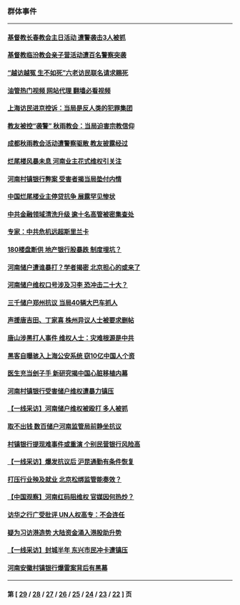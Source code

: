 ### 群体事件
---
#### [基督教长春教会主日活动 遭警袭击3人被抓](../../pages/ncid279/n13806935.md?08232045) 
#### [基督教临汾教会亲子营活动遭百名警察突袭](../../pages/ncid279/n13806527.md?08232045) 
#### [“越访越冤 生不如死”六老访民联名请求赐死](../../pages/ncid279/n13805907.md?08232045) 
#### [油管热门视频 网站代理 翻墙必看视频](http://209.222.30.114:81/youtube.html?08232045)
#### [上海访民进京控诉：当局是反人类的犯罪集团](../../pages/ncid279/n13803858.md?08232045) 
#### [教友被控“袭警” 秋雨教会：当局迫害宗教信仰](../../pages/ncid279/n13803563.md?08232045) 
#### [成都秋雨教会活动遭警察驱散 教友披露经过](../../pages/ncid279/n13802541.md?08232045) 
#### [烂尾楼风暴未息 河南业主花式维权引关注](../../pages/ncid279/n13794519.md?08232045) 
#### [河南村镇银行弊案 受害者揭当局垫付内情](../../pages/ncid279/n13791990.md?08232045) 
#### [中国烂尾楼业主停贷抗争 展露罕见惨状](../../pages/ncid279/n13787794.md?08232045) 
#### [中共金融领域清洗升级 逾十名高管被密集查处](../../pages/ncid279/n13782694.md?08232045) 
#### [专家：中共危机远超斯里兰卡](../../pages/ncid279/n13782248.md?08232045) 
#### [180楼盘断供 地产银行股暴跌 制度埋坑？](../../pages/ncid279/n13780778.md?08232045) 
#### [河南储户遭谁暴打？学者揭密 北京担心的或来了](../../pages/ncid279/n13779407.md?08232045) 
#### [河南储户维权口号涉及习李 恐冲击二十大？](../../pages/ncid279/n13778148.md?08232045) 
#### [三千储户郑州抗议 当局40辆大巴车抓人](../../pages/ncid279/n13777593.md?08232045) 
#### [声援唐吉田、丁家喜 株州异议人士被要求删帖](../../pages/ncid279/n13775534.md?08232045) 
#### [唐山涉黑打人事件 维权人士：灾难根源是中共](../../pages/ncid279/n13773534.md?08232045) 
#### [黑客自曝骇入上海公安系统 窃10亿中国人个资](../../pages/ncid279/n13773395.md?08232045) 
#### [医生充当刽子手 新研究揭中国心脏移植内幕](../../pages/ncid279/n13772291.md?08232045) 
#### [河南村镇银行受害储户维权遭暴力镇压](../../pages/ncid279/n13770841.md?08232045) 
#### [【一线采访】河南储户维权被殴打 多人被抓](../../pages/ncid279/n13768629.md?08232045) 
#### [取不出钱 数百储户河南监管局前静坐抗议](../../pages/ncid279/n13767198.md?08232045) 
#### [村镇银行提现难事件或重演 个别民营银行风险高](../../pages/ncid279/n13764495.md?08232045) 
#### [【一线采访】爆发抗议后 沪昆通勤有条件恢复](../../pages/ncid279/n13763504.md?08232045) 
#### [打压行业殃及就业 北京松绑监管能奏效？](../../pages/ncid279/n13761130.md?08232045) 
#### [【中国观察】河南红码阻维权 官媒因何热炒？](../../pages/ncid279/n13760146.md?08232045) 
#### [访华之行广受批评 UN人权高专：不会连任](../../pages/ncid279/n13758655.md?08232045) 
#### [疑为习访港造势 大陆资金涌入港股助升势](../../pages/ncid279/n13756127.md?08232045) 
#### [【一线采访】封城半年 东兴市民冲卡遭镇压](../../pages/ncid279/n13754277.md?08232045) 
#### [河南安徽村镇银行爆雷案背后有黑幕](../../pages/ncid279/n13754230.md?08232045) 

---
#### 第 [ [29](./29.md?08232045) / [28](./28.md?08232045) / [27](./27.md?08232045) / [26](./26.md?08232045) / [25](./25.md?08232045) / [24](./24.md?08232045) / [23](./23.md?08232045) / [22](./22.md?08232045) ] 页
